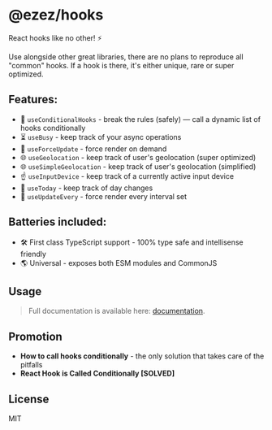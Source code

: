# @ezez/hooks

React hooks like no other! ⚡

Use alongside other great libraries, there are no plans to reproduce all "common" hooks.
If a hook is there, it's either unique, rare or super optimized.

## Features:

- 💪 `useConditionalHooks` - break the rules (safely) — call a dynamic list of hooks conditionally
- ⏳ `useBusy` - keep track of your async operations
- 🔄 `useForceUpdate` - force render on demand
- 🌐 `useGeolocation` - keep track of user's geolocation (super optimized)
- 🌐 `useSimpleGeolocation` - keep track of user's geolocation (simplified)
- ☝️ `useInputDevice` - keep track of a currently active input device
- 📅 `useToday` - keep track of day changes
- 🔄 `useUpdateEvery` - force render every interval set

## Batteries included:

- 🛠 First class TypeScript support - 100% type safe and intellisense friendly
- 🌎 Universal - exposes both ESM modules and CommonJS

## Usage

> Full documentation is available here: [documentation](https://ezez.dev/docs/hooks/latest/).

## Promotion

- **How to call hooks conditionally** - the only solution that takes care of the pitfalls
- **React Hook is Called Conditionally [SOLVED]**

## License

MIT
